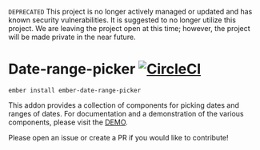 `DEPRECATED` This project is no longer actively managed or updated and has known security vulnerabilities.  It is suggested to no longer utilize this project.  We are leaving the project open at this time; however, the project will be made private in the near future.

# Date-range-picker [![CircleCI](https://circleci.com/gh/wearemolecule/date-range-picker.svg?style=svg)](https://circleci.com/gh/wearemolecule/date-range-picker)

`ember install ember-date-range-picker`

This addon provides a collection of components for picking dates and ranges of dates. For documentation and a demonstration of the various components, please visit the [DEMO](https://wearemolecule.github.io/date-range-picker).

Please open an issue or create a PR if you would like to contribute!
